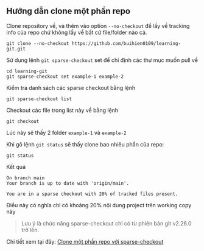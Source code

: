 ## Hướng dẫn clone một phần repo

Clone repository về, và thêm vào option `--no-checkout` để lấy về tracking info của repo chứ không lấy về bất cứ file/folder nào cả.

```
git clone --no-checkout https://github.com/buihien0109/learning-git.git
```

Sử dụng lệnh `git sparse-checkout` set để chỉ định các thư mục muốn pull về

```
cd learning-git
git sparse-checkout set example-1 example-2
```

Kiểm tra danh sách các sparse checkout bằng lệnh

```
git sparse-checkout list
```

Checkout các file trong list này về bằng lệnh

```
git checkout
```

Lúc này sẽ thấy 2 folder `example-1` và `example-2`

Khi gõ lệnh `git status` sẽ thấy clone bao nhiêu phần của repo:

```
git status
```

Kết quả

```
On branch main
Your branch is up to date with 'origin/main'.

You are in a sparse checkout with 20% of tracked files present.
```

Điều này có nghĩa chỉ có khoảng 20% nội dung project trên working copy này

> Lưu ý là chức năng sparse-checkout chỉ có từ phiên bản git v2.26.0 trở lên.

Chi tiết xem tại đây: [Clone một phần repo với sparse-checkout](https://topdev.vn/blog/clone-mot-phan-repo-voi-sparse-checkout/?utm_source=facebook&utm_medium=post&utm_campaign=techtalk&utm_content=b_git&utm_term=huytran)